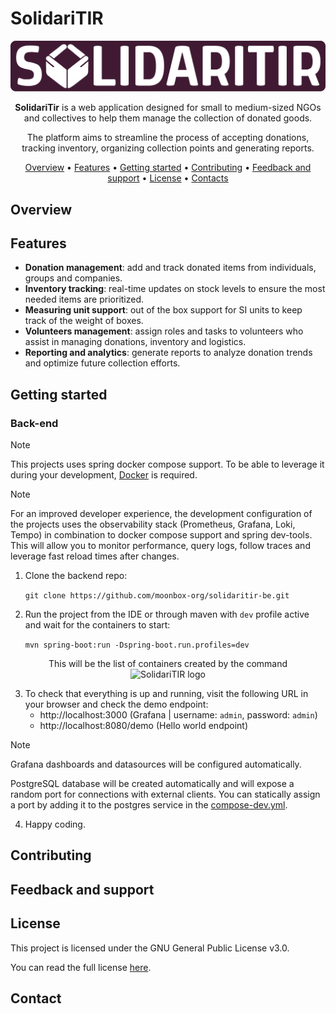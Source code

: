 # SolidariTIR

<div style="text-align: center;">
    <img src="docs/images/solidaritir_logo_purple.png" alt="SolidariTIR logo" width="600"/>

**SolidariTir** is a web application designed for small to medium-sized NGOs and collectives to help them manage the
collection of donated goods.

The platform aims to streamline the process of accepting donations, tracking inventory, organizing collection points and
generating reports.

[Overview](#-overview) •
[Features](#-features) •
[Getting started](#-getting-started) •
[Contributing](#-contributing) •
[Feedback and support](#-feedback-and-support) •
[License](#-license) •
[Contacts](#-contacts)

</div>

## Overview

## Features

- **Donation management**: add and track donated items from individuals, groups and companies.
- **Inventory tracking**: real-time updates on stock levels to ensure the most needed items are prioritized.
- **Measuring unit support**: out of the box support for SI units to keep track of the weight of boxes.
- **Volunteers management**: assign roles and tasks to volunteers who assist in managing donations, inventory and
  logistics.
- **Reporting and analytics**: generate reports to analyze donation trends and optimize future collection efforts.

## Getting started

### Back-end

> [!NOTE]
> This projects uses spring docker compose support. To be able to leverage it during your
> development, [Docker](https://www.docker.com/) is required.

> [!NOTE]
> For an improved developer experience, the development configuration of the projects uses the observability stack
> (Prometheus, Grafana, Loki, Tempo) in combination to docker compose support and spring dev-tools.
> This will allow you to monitor performance, query logs, follow traces and leverage fast reload times after changes.

1. Clone the backend repo:

   ```git clone https://github.com/moonbox-org/solidaritir-be.git```

2. Run the project from the IDE or through maven with ```dev``` profile active and wait for the containers to start:

   ```mvn spring-boot:run -Dspring-boot.run.profiles=dev```

<div style="text-align: center">
    <div>This will be the list of containers created by the command</div>
    <img src="docs/images/container_list.png" alt="SolidariTIR logo" width="600"/>
</div>

3. To check that everything is up and running, visit the following URL in your browser and check the demo endpoint:
    - http://localhost:3000 (Grafana | username: ```admin```, password: ```admin```)
    - http://localhost:8080/demo (Hello world endpoint)

> [!NOTE]
> Grafana dashboards and datasources will be configured automatically.
>
> PostgreSQL database will be created automatically and will expose a random port for connections with external clients.
> You can statically assign a port by adding it to the postgres service in the [compose-dev.yml](compose-dev.yml).

4. Happy coding.

## Contributing

## Feedback and support

## License

This project is licensed under the GNU General Public License v3.0.

You can read the full license [here](LICENSE).

## Contact